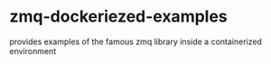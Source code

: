 # zmq-dockeriezed-examples
provides examples of the famous zmq library inside a containerized environment 
